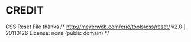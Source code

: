 

# CREDIT

CSS Reset File thanks
/* http://meyerweb.com/eric/tools/css/reset/ 
   v2.0 | 20110126
   License: none (public domain)
*/

